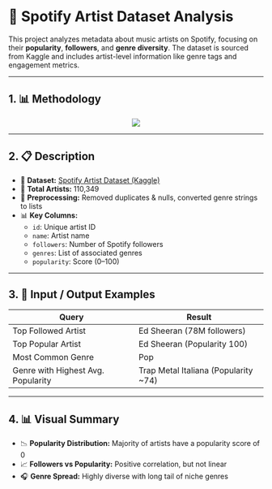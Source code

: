 <h1>🎵 Spotify Artist Dataset Analysis</h1>

<p>
  This project analyzes metadata about music artists on Spotify, focusing on their <b>popularity</b>, <b>followers</b>, and <b>genre diversity</b>. The dataset is sourced from Kaggle and includes artist-level information like genre tags and engagement metrics.
</p>

<hr>

<h2>1. 📊 Methodology</h2>
<p align="center">
  <img src="https://cdn.jsdelivr.net/gh/free-whiteboard-online/Free-Erasorio-Alternative-for-Collaborative-Design@734c33d36ba395523760f940cabaf09cc525a03b/uploads/2025-06-20T01-52-08-142Z-fltiityuj.png" />
</p>


<hr>

<h2>2. 📋 Description</h2>
<ul>
  <li>📁 <b>Dataset:</b> <a href="https://www.kaggle.com/datasets/nimishasen27/spotify-dataset?select=artists.csv" target="_blank">Spotify Artist Dataset (Kaggle)</a></li>
  <li>🔢 <b>Total Artists:</b> 110,349</li>
  <li>🧹 <b>Preprocessing:</b> Removed duplicates & nulls, converted genre strings to lists</li>
  <li>📊 <b>Key Columns:</b>
    <ul>
      <li><code>id</code>: Unique artist ID</li>
      <li><code>name</code>: Artist name</li>
      <li><code>followers</code>: Number of Spotify followers</li>
      <li><code>genres</code>: List of associated genres</li>
      <li><code>popularity</code>: Score (0–100)</li>
    </ul>
  </li>
</ul>

<hr>

<h2>3. 🔁 Input / Output Examples</h2>

<table>
  <thead>
    <tr>
      <th>Query</th>
      <th>Result</th>
    </tr>
  </thead>
  <tbody>
    <tr>
      <td>Top Followed Artist</td>
      <td>Ed Sheeran (78M followers)</td>
    </tr>
    <tr>
      <td>Top Popular Artist</td>
      <td>Ed Sheeran (Popularity 100)</td>
    </tr>
    <tr>
      <td>Most Common Genre</td>
      <td>Pop</td>
    </tr>
    <tr>
      <td>Genre with Highest Avg. Popularity</td>
      <td>Trap Metal Italiana (Popularity ~74)</td>
    </tr>
  </tbody>
</table>

<hr>

<h2>4. 📊 Visual Summary</h2>
<ul>
  <li>📉 <b>Popularity Distribution:</b> Majority of artists have a popularity score of 0</li>
  <li>📈 <b>Followers vs Popularity:</b> Positive correlation, but not linear</li>
  <li>🎧 <b>Genre Spread:</b> Highly diverse with long tail of niche genres</li>
</ul>

